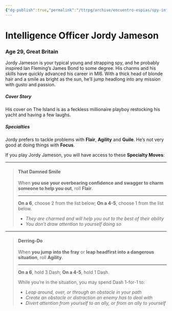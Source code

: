 ```yaml
---
{"dg-publish":true,"permalink":"/ttrpg/archive/encuentro-espias/spy-info/jordy-jameson/","tags":["TTRPG/Games/EE"]}
---
```


# Intelligence Officer Jordy Jameson
### Age 29, Great Britain

Jordy Jameson is your typical young and strapping spy, and he probably inspired Ian Fleming’s James Bond to some degree. His charms and his skills have quickly advanced his career in MI6. With a thick head of blonde hair and a smile as bright as the sun, he’ll jump headlong into any mission with gusto and passion. 

##### Cover Story
His cover on The Island is as a feckless millionaire playboy restocking his yacht and having a few laughs.

##### Specialties
Jordy prefers to tackle problems with **Flair**, **Agility** and **Guile**. He’s not very good at doing things with **Focus**.

If you play Jordy Jameson, you will have access to these **Specialty Moves**:

---
>#### That Damned Smile 
>When **you use your overbearing confidence and swagger to charm someone to help you out**, roll **Flair**.
>
>---
>**On a 6**, choose 2 from the list below;
>**On a 4-5**, choose 1 from the list below.
>
>- *They are charmed and will help you out to the best of their ability*
>- *You don’t draw attention to yourself doing so*

---
>#### Derring-Do
>When **you jump into the fray** or **leap headfirst into a dangerous situation**, roll **Agility**.
>
>---
>**On a 6**, hold 3 Dash;
>**On a 4-5**, hold 1 Dash.
>
>While you’re in the situation, you may spend Dash 1-for-1 to:
>- *Leap around, over, or through an obstacle in your path*
>- *Create an obstacle or distraction an enemy has to deal with*
>- *Divert attention from yourself to an ally, or from an ally to yourself*